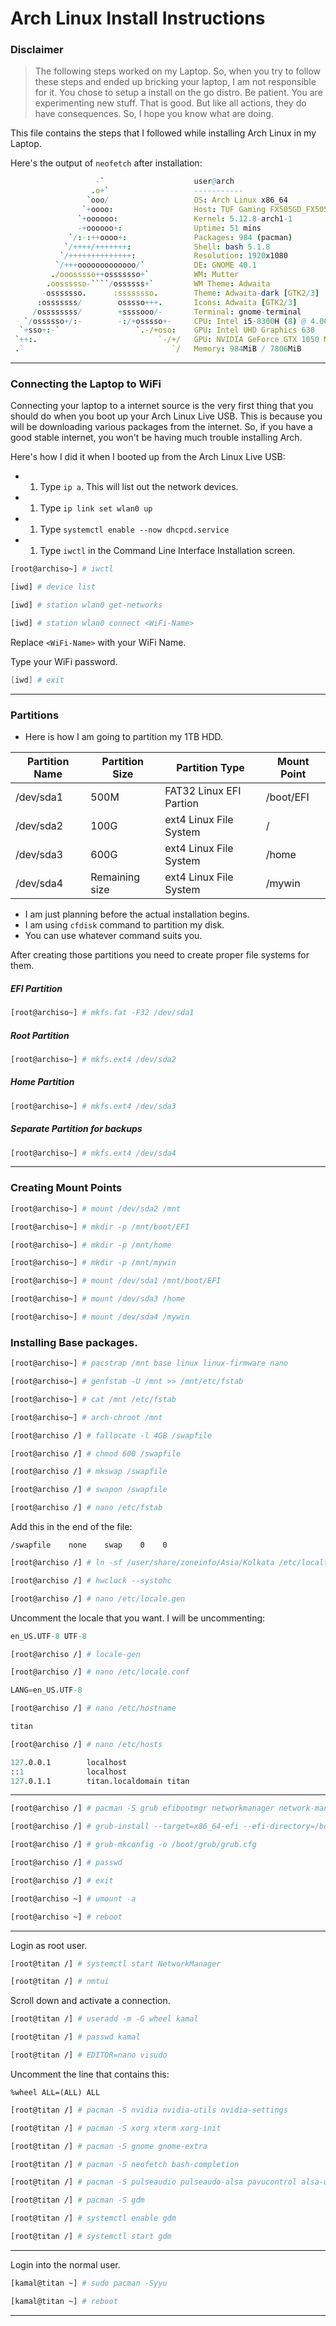 # Arch Linux Install Instructions

### Disclaimer

> The following steps worked on my Laptop. So, when you try to follow these
> steps and ended up bricking your laptop, I am not responsible for it.
> You chose to setup a install on the go distro. Be patient.
> You are experimenting new stuff. That is good. But like all actions,
> they do have consequences. So, I hope you know what are doing.

This file contains the steps that I followed while installing
Arch Linux in my Laptop.

Here's the output of `neofetch` after installation:

`````nim
                   -`                    user@arch
                  .o+`                   -----------
                 `ooo/                   OS: Arch Linux x86_64
                `+oooo:                  Host: TUF Gaming FX505GD_FX505GD 1.0
               `+oooooo:                 Kernel: 5.12.8-arch1-1
               -+oooooo+:                Uptime: 51 mins
             `/:-:++oooo+:               Packages: 984 (pacman)
            `/++++/+++++++:              Shell: bash 5.1.8
           `/++++++++++++++:             Resolution: 1920x1080
          `/+++ooooooooooooo/`           DE: GNOME 40.1
         ./ooosssso++osssssso+`          WM: Mutter
        .oossssso-````/ossssss+`         WM Theme: Adwaita
       -osssssso.      :ssssssso.        Theme: Adwaita-dark [GTK2/3]
      :osssssss/        osssso+++.       Icons: Adwaita [GTK2/3]
     /ossssssss/        +ssssooo/-       Terminal: gnome-terminal
   `/ossssso+/:-        -:/+osssso+-     CPU: Intel i5-8300H (8) @ 4.000GHz
  `+sso+:-`                 `.-/+oso:    GPU: Intel UHD Graphics 630
 `++:.                           `-/+/   GPU: NVIDIA GeForce GTX 1050 Mobile
 .`                                 `/   Memory: 984MiB / 7806MiB
`````

---

### Connecting the Laptop to WiFi

Connecting your laptop to a internet source is the very first thing that
you should do when you boot up your Arch Linux Live USB. This is because
you will be downloading various packages from the internet. So, if you
have a good stable internet, you won't be having much trouble
installing Arch.

Here's how I did it when I booted up from the Arch Linux Live USB:

- 1. Type `ip a`. This will list out the network devices.
- 1. Type `ip link set wlan0 up`
- 1. Type `systemctl enable --now dhcpcd.service`
- 1. Type `iwctl` in the Command Line Interface Installation screen.

```bash
[root@archiso~] # iwctl
```

```bash
[iwd] # device list
```

```bash
[iwd] # station wlan0 get-networks
```

```bash
[iwd] # station wlan0 connect <WiFi-Name>
```

Replace `<WiFi-Name>` with your WiFi Name.

Type your WiFi password.

```s
[iwd] # exit
```

---

### Partitions

- Here is how I am going to partition my 1TB HDD.

| Partition Name | Partition Size | Partition Type          | Mount Point |
| -------------- | -------------- | ----------------------- | ----------- |
| /dev/sda1      | 500M           | FAT32 Linux EFI Partion | /boot/EFI   |
| /dev/sda2      | 100G           | ext4 Linux File System  | /           |
| /dev/sda3      | 600G           | ext4 Linux File System  | /home       |
| /dev/sda4      | Remaining size | ext4 Linux File System  | /mywin      |

- I am just planning before the actual installation begins.
- I am using `cfdisk` command to partition my disk.
- You can use whatever command suits you.

After creating those partitions you need to create proper
file systems for them.

##### EFI Partition

```bash
[root@archiso~] # mkfs.fat -F32 /dev/sda1
```

##### Root Partition

```bash
[root@archiso~] # mkfs.ext4 /dev/sda2
```

##### Home Partition

```bash
[root@archiso~] # mkfs.ext4 /dev/sda3
```

##### Separate Partition for backups

```bash
[root@archiso~] # mkfs.ext4 /dev/sda4
```

---

### Creating Mount Points

```bash
[root@archiso~] # mount /dev/sda2 /mnt
```

```bash
[root@archiso~] # mkdir -p /mnt/boot/EFI
```

```bash
[root@archiso~] # mkdir -p /mnt/home
```

```bash
[root@archiso~] # mkdir -p /mnt/mywin
```

```bash
[root@archiso~] # mount /dev/sda1 /mnt/boot/EFI
```

```bash
[root@archiso~] # mount /dev/sda3 /home
```

```bash
[root@archiso~] # mount /dev/sda4 /mywin
```

### Installing Base packages.

```bash
[root@archiso~] # pacstrap /mnt base linux linux-firmware nano
```

```bash
[root@archiso~] # genfstab -U /mnt >> /mnt/etc/fstab
```

```bash
[root@archiso~] # cat /mnt /etc/fstab
```

```bash
[root@archiso~] # arch-chroot /mnt
```

```bash
[root@archiso /] # fallocate -l 4GB /swapfile
```

```bash
[root@archiso /] # chmod 600 /swapfile
```

```bash
[root@archiso /] # mkswap /swapfile
```

```bash
[root@archiso /] # swapon /swapfile
```

```bash
[root@archiso /] # nano /etc/fstab
```

Add this in the end of the file:

```t
/swapfile    none    swap    0    0
```

```bash
[root@archiso /] # ln -sf /user/share/zoneinfo/Asia/Kolkata /etc/localtime
```

```bash
[root@archiso /] # hwclock --systohc
```

```bash
[root@archiso /] # nano /etc/locale.gen
```

Uncomment the locale that you want. I will be uncommenting:

```s
en_US.UTF-8 UTF-8
```

```bash
[root@archiso /] # locale-gen
```

```bash
[root@archiso /] # nano /etc/locale.conf
```

```s
LANG=en_US.UTF-8
```

```bash
[root@archiso /] # nano /etc/hostname
```

```s
titan
```

```bash
[root@archiso /] # nano /etc/hosts
```

```s
127.0.0.1        localhost
::1              localhost
127.0.1.1        titan.localdomain titan
```

---

```bash
[root@archiso /] # pacman -S grub efibootmgr networkmanager network-manager-applet wireless_tools wpa_supplicant dialog os-prober mtools dosfstools base-devel linux-headers
```

```bash
[root@archiso /] # grub-install --target=x86_64-efi --efi-directory=/boot/EFI --bootloader-id=GRUB
```

```bash
[root@archiso /] # grub-mkconfig -o /boot/grub/grub.cfg
```

```bash
[root@archiso /] # passwd
```

```bash
[root@archiso /] # exit
```

```bash
[root@archiso ~] # umount -a
```

```bash
[root@archiso ~] # reboot
```

---

Login as root user.

```bash
[root@titan /] # systemctl start NetworkManager
```

```bash
[root@titan /] # nmtui
```

Scroll down and activate a connection.

```bash
[root@titan /] # useradd -m -G wheel kamal
```

```bash
[root@titan /] # passwd kamal
```

```bash
[root@titan /] # EDITOR=nano visudo
```

Uncomment the line that contains this:

```t
%wheel ALL=(ALL) ALL
```

```bash
[root@titan /] # pacman -S nvidia nvidia-utils nvidia-settings
```

```bash
[root@titan /] # pacman -S xorg xterm xorg-init
```

```bash
[root@titan /] # pacman -S gnome gnome-extra
```

```bash
[root@titan /] # pacman -S neofetch bash-completion
```

```bash
[root@titan /] # pacman -S pulseaudio pulseaudo-alsa pavucontrol alsa-utils alsa-ucm-conf sof-firmware
```

```bash
[root@titan /] # pacman -S gdm
```

```bash
[root@titan /] # systemctl enable gdm
```

```bash
[root@titan /] # systemctl start gdm
```

---

Login into the normal user.

```bash
[kamal@titan ~] # sudo pacman -Syyu
```

```bash
[kamal@titan ~] # reboot
```

---
